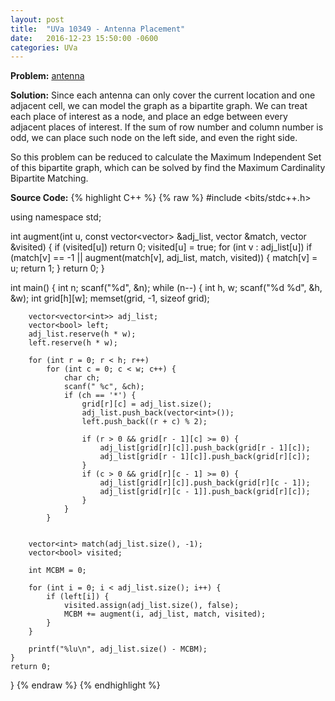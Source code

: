 ```yaml
---
layout: post
title:  "UVa 10349 - Antenna Placement"
date:   2016-12-23 15:50:00 -0600
categories: UVa
---
```


**Problem:** [antenna]

**Solution:**
Since each antenna can only cover the current location and one
adjacent cell, we can model the graph as a bipartite graph. 
We can treat each place of interest as a node, and place an edge
between every adjacent places of interest.
If the sum of row number and column number is odd,
we can place such node on the left side, and even the right side.

So this problem can be reduced  to calculate the Maximum Independent Set of 
this bipartite graph, which can be solved by find the Maximum Cardinality
Bipartite Matching.

**Source Code:**
{% highlight C++ %}
{% raw %}
#include <bits/stdc++.h>

using namespace std;

int augment(int u, const vector<vector<int>> &adj_list, 
            vector<int> &match, vector<bool> &visited) {
    if (visited[u])
        return 0;
    visited[u] = true;
    for (int v : adj_list[u])
        if (match[v] == -1 || augment(match[v], adj_list, match, visited)) {
            match[v] = u;
            return 1;
        }
    return 0;
}

int main() {
    int n;
    scanf("%d", &n);
    while (n--) {
        int h, w;
        scanf("%d %d", &h, &w);
        int grid[h][w];
        memset(grid, -1, sizeof grid);

        vector<vector<int>> adj_list;
        vector<bool> left;
        adj_list.reserve(h * w);
        left.reserve(h * w);

        for (int r = 0; r < h; r++)
            for (int c = 0; c < w; c++) {
                char ch;
                scanf(" %c", &ch);
                if (ch == '*') {
                    grid[r][c] = adj_list.size();
                    adj_list.push_back(vector<int>());
                    left.push_back((r + c) % 2);

                    if (r > 0 && grid[r - 1][c] >= 0) {
                        adj_list[grid[r][c]].push_back(grid[r - 1][c]);
                        adj_list[grid[r - 1][c]].push_back(grid[r][c]);
                    }
                    if (c > 0 && grid[r][c - 1] >= 0) {
                        adj_list[grid[r][c]].push_back(grid[r][c - 1]);
                        adj_list[grid[r][c - 1]].push_back(grid[r][c]);
                    }
                }
            }


        vector<int> match(adj_list.size(), -1);
        vector<bool> visited;

        int MCBM = 0;

        for (int i = 0; i < adj_list.size(); i++) {
            if (left[i]) {
                visited.assign(adj_list.size(), false);
                MCBM += augment(i, adj_list, match, visited);
            }
        }

        printf("%lu\n", adj_list.size() - MCBM);
    }
    return 0;
}
{% endraw %}
{% endhighlight %}

[antenna]:https://uva.onlinejudge.org/index.php?option=com_onlinejudge&Itemid=8&category=24&page=show_problem&problem=1290

